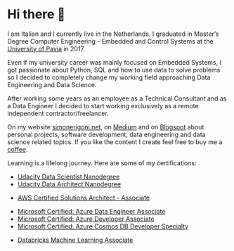# Hi there 👋

<!--
**simonerigoni/simonerigoni** is a ✨ _special_ ✨ repository because its `README.md` (this file) appears on your GitHub profile.

Here are some ideas to get you started:

- 🔭 I’m currently working on ...
- 🌱 I’m currently learning ...
- 👯 I’m looking to collaborate on ...
- 🤔 I’m looking for help with ...
- 💬 Ask me about ...
- 📫 How to reach me: ...
- 😄 Pronouns: ...
- ⚡ Fun fact: ...
-->

I am Italian and I currently live in the Netherlands. I graduated in Master’s Degree Computer Engineering - Embedded and Control Systems at the [University of Pavia](https://web.unipv.it/) in 2017.

Even if my university career was mainly focused on Embedded Systems, I got passionate about Python, SQL and how to use data to solve problems so I decided to completely change my working field approaching Data Engineering and Data Science.

After working some years as an employee as a Technical Consultant and as a Data Engineer I decided to start working exclusively as a remote independent contractor/freelancer.

On my website [simonerigoni.net](http://www.simonerigoni.net), on [Medium](https://medium.com/@simone-rigoni01) and on [Blogspot](https://simonerigoni01.blogspot.com/) about personal projects, software development, data engineering and data science related topics. If you like the content I create feel free to buy me a [coffee](https://www.buymeacoffee.com/simonerigoni).

Learning is a lifelong journey. Here are some of my certifications:
- [Udacity Data Scientist Nanodegree](https://www.udacity.com/certificate/e/c57a3650-1917-11e9-9717-2b962bc64e44)
- [Udacity Data Architect Nanodegree](https://www.udacity.com/certificate/WGUCWDDL)
<!--- [AWS Certified Cloud Practitioner](https://www.credly.com/badges/7a23b2b0-8930-4409-b63a-3460ea040311)-->
- [AWS Certified Solutions Architect - Associate](https://www.credly.com/badges/895f124c-d78f-4bc0-8960-e9a9c390602f)
<!--- [Microsoft Certified: Azure Fundamentals](https://learn.microsoft.com/en-us/users/simonerigoni-3699/credentials/63ECBD76F6BAE9D8)-->
- [Microsoft Certified: Azure Data Engineer Associate](https://learn.microsoft.com/en-us/users/simonerigoni-3699/credentials/66B926D183CDF3CA)
- [Microsoft Certified: Azure Developer Associate](https://learn.microsoft.com/en-us/users/simonerigoni-3699/credentials/E408E6A4212099A4)
- [Microsoft Certified: Azure Cosmos DB Developer Specialty](https://learn.microsoft.com/en-us/users/simonerigoni-3699/credentials/C882B749E7C728FB)
<!--- [Databricks Fundamentals](https://credentials.databricks.com/9db42d55-132f-47e5-aabb-cb97efbece37)-->
- [Databricks Machine Learning Associate](https://credentials.databricks.com/67ad7225-dbba-44fe-9f82-b11c9b4880ab)
